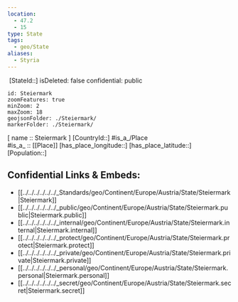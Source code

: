 ```yaml
---
location:
  - 47.2
  - 15
type: State
tags:
  - geo/State
aliases:
  - Styria
---
```

﻿
﻿[StateId::] 
isDeleted: false
confidential: public
```leaflet
id: Steiermark
zoomFeatures: true 
minZoom: 2 
maxZoom: 18
geojsonFolder: ./Steiermark/
markerFolder: ./Steiermark/
```

[ name :: Steiermark ] 
[CountryId::] 
#is_a_/Place  
#is_a_ :: [[Place]] 
[has_place_longitude::] 
[has_place_latitude::] 
[Population::] 



## Confidential Links & Embeds: 
- [[../../../../../../_Standards/geo/Continent/Europe/Austria/State/Steiermark|Steiermark]] 
- [[../../../../../../_public/geo/Continent/Europe/Austria/State/Steiermark.public|Steiermark.public]] 
- [[../../../../../../_internal/geo/Continent/Europe/Austria/State/Steiermark.internal|Steiermark.internal]] 
- [[../../../../../../_protect/geo/Continent/Europe/Austria/State/Steiermark.protect|Steiermark.protect]] 
- [[../../../../../../_private/geo/Continent/Europe/Austria/State/Steiermark.private|Steiermark.private]] 
- [[../../../../../../_personal/geo/Continent/Europe/Austria/State/Steiermark.personal|Steiermark.personal]] 
- [[../../../../../../_secret/geo/Continent/Europe/Austria/State/Steiermark.secret|Steiermark.secret]] 
